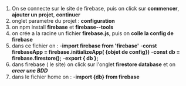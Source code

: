1. On se connecte sur le site de firebase, puis on click sur **commencer**, **ajouter un projet**, **continuer**
2. onglet parametre du projet : **configuration**
4. on npm install **firebase** et **firebase--tools**
3. on crée a la racine un fichier **firebase.js**, puis on **colle la config de firebase**
5. dans ce fichier on : 
    -**import firebase from 'firebase'**
    -**const firebaseApp = firebase.initializeApp( {objet de config})**
    -**const db =  firebase.firestore();**
    -**export { db };**
6. dans firebase ( le site) on click sur l'onglet **firestore database** et on ***creer une BDD***
7. dans le fichier home on :
    -**import {db} from firebase**